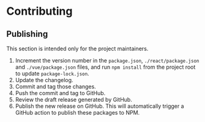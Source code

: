 # Contributing

## Publishing

This section is intended only for the project maintainers.

1. Increment the version number in the `package.json`, `./react/package.json` and `./vue/package.json` files, and run `npm install` from the project root to update `package-lock.json`.
2. Update the changelog.
3. Commit and tag those changes.
4. Push the commit and tag to GitHub.
5. Review the draft release generated by GitHub.
6. Publish the new release on GitHub. This will automatically trigger a GitHub action to publish these packages to NPM.
